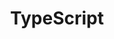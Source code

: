 ---
layout: default
title: TypeScript
nav_order: 30
has_children: true
permalink: /docs/typescript
---